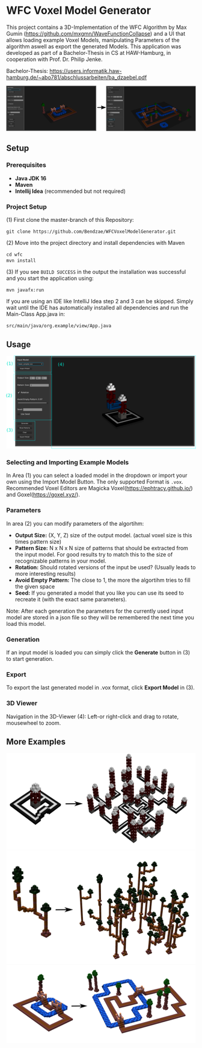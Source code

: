 # WFC Voxel Model Generator  
This project contains a 3D-Implementation of the WFC Algorithm by Max Gumin 
(https://github.com/mxgmn/WaveFunctionCollapse) and a UI that allows
loading example Voxel Models, manipulating Parameters of the algorithm aswell 
as export the generated Models. This application was developed as part of a Bachelor-Thesis
in CS at HAW-Hamburg, in cooperation with Prof. Dr. Philip Jenke.

Bachelor-Thesis: https://users.informatik.haw-hamburg.de/~abo781/abschlussarbeiten/ba_dzaebel.pdf

![i1](./example.png)
## Setup
### Prerequisites
* **Java JDK 16** 
* **Maven** 
* **Intellij Idea** (recommended but not  required)
### Project Setup
(1) First clone the master-branch of this Repository:  
```
git clone https://github.com/Bendzae/WFCVoxelModelGenerator.git
```
(2) Move into the project directory and install dependencies with Maven
```
cd wfc
mvn install
```
(3) If you see `BUILD SUCCESS` in the output the installation was successful and you
start the application using:
```
mvn javafx:run
```
If you are using an IDE like IntelliJ Idea step 2 and 3 can be skipped. Simply wait until
the IDE has automatically installed all dependencies and run the Main-Class App.java in:
```
src/main/java/org.example/view/App.java
```
## Usage 
![test](./Screenshot.png)
### Selecting and Importing Example Models
In Area (1) you can select a loaded model in the dropdown or import your own using the
Import Model Button. The only supported Format is `.vox`. Recommended Voxel Editors are 
Magicka Voxel(https://ephtracy.github.io/) and Goxel(https://goxel.xyz/). 
### Parameters
In area (2) you can modify parameters of the algortihm:
* **Output Size:** (X, Y, Z) size of the output model. (actual voxel size is this times pattern size)
* **Pattern Size:** N x N x N size of patterns that should be extracted from the input model. 
For good results try to match this to the size of recognizable patterns in your model.
* **Rotation:** Should rotated versions of the input be used? (Usually leads to more interesting results)
* **Avoid Empty Pattern:** The close to 1, the more the algortihm tries to fill the given space
* **Seed:** If you generated a model that you like you can use its seed to recreate it
(with the exact same parameters).   

Note: After each generation the parameters for the currently used input model are stored in a json file
so they will be remembered the next time you load this model.
### Generation
If an input model is loaded you can simply click the **Generate** button in (3) to start generation.
### Export
To export the last generated model in .vox format, click **Export Model** in (3).
### 3D Viewer
Navigation in the 3D-Viewer (4): Left-or right-click and drag to rotate, mousewheel to zoom.

## More Examples
![i2](./tower_result.png)
![i3](./tree_result.png)
![i4](./river_result.png)